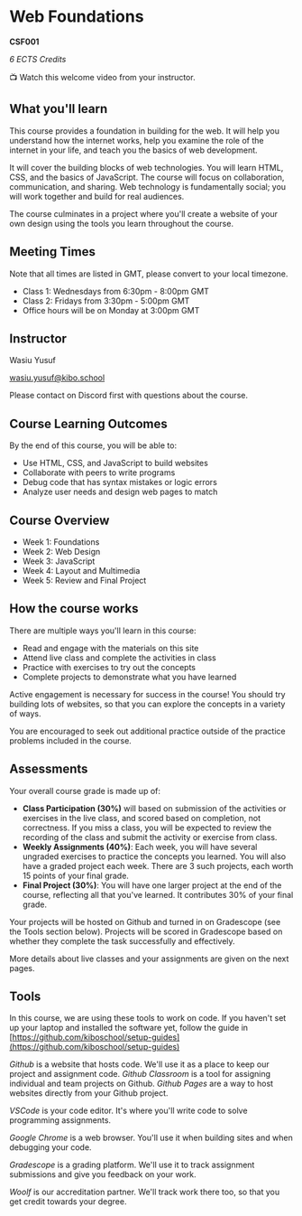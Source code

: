 # Web Foundations

**CSF001**

_6 ECTS Credits_

<aside>

📺 Watch this welcome video from your instructor.

</aside>

<!-- TODO: Wasiu to add welcome video -->

## What you'll learn

This course provides a foundation in building for the web. It will help you understand how the internet works, help you examine the role of the internet in your life, and teach you the basics of web development.

It will cover the building blocks of web technologies. You will learn HTML, CSS, and the basics of JavaScript. The course will focus on collaboration, communication, and sharing. Web technology is fundamentally social; you will work together and build for real audiences.

The course culminates in a project where you'll create a website of your own design using the tools you learn throughout the course.

## Meeting Times

Note that all times are listed in GMT, please convert to your local timezone.

- Class 1: Wednesdays from 6:30pm - 8:00pm GMT
- Class 2: Fridays from 3:30pm - 5:00pm GMT
- Office hours will be on Monday at 3:00pm GMT


## Instructor
<p> Wasiu Yusuf </p>

<p>
    <a href="mailto:wasiu.yusuf@kibo.school"> wasiu.yusuf@kibo.school </a>
</p>

<p> Please contact on Discord first with questions about the course. </p>


## Course Learning Outcomes

By the end of this course, you will be able to:

- Use HTML, CSS, and JavaScript to build websites
- Collaborate with peers to write programs
- Debug code that has syntax mistakes or logic errors
- Analyze user needs and design web pages to match

## Course Overview

* Week 1: Foundations
* Week 2: Web Design
* Week 3: JavaScript
* Week 4: Layout and Multimedia
* Week 5: Review and Final Project

## How the course works

There are multiple ways you'll learn in this course:

* Read and engage with the materials on this site
* Attend live class and complete the activities in class
* Practice with exercises to try out the concepts
* Complete projects to demonstrate what you have learned

Active engagement is necessary for success in the course! You should try 
building lots of websites, so that you can explore the concepts in a variety of ways.

You are encouraged to seek out additional practice outside of the 
practice problems included in the course.

## Assessments

Your overall course grade is made up of:

* **Class Participation (30%)** will based on submission of the activities
    or exercises in the live class, and scored based on completion, not
    correctness. If you miss a class, you will be expected to review the
    recording of the class and submit the activity or exercise from class.
* **Weekly Assignments (40%)**: Each week, you will have several ungraded exercises to 
    practice the concepts you learned. You will also have a graded 
    project each week. There are 3 such projects, each worth 15 points of your 
    final grade.
* **Final Project (30%)**: You will have one larger project at the end of the course, 
    reflecting all that you've learned. It contributes 30% of your final grade.

Your projects will be hosted on Github and turned in on Gradescope (see the 
Tools section below). Projects will be scored in Gradescope based on whether 
they complete the task successfully and effectively.

More details about live classes and your assignments are given on the next pages.

## Tools

In this course, we are using these tools to work on code. If you haven't set up 
your laptop and installed the software yet, follow the guide in [https://github.com/kiboschool/setup-guides](https://github.com/kiboschool/setup-guides)

*Github* is a website that hosts code. We'll use it as a place to keep our project 
and assignment code. *Github Classroom* is a tool for assigning individual and 
team projects on Github. *Github Pages* are a way to host websites directly from
your Github project.

*VSCode* is your code editor. It's where you'll write code to solve programming 
assignments.

*Google Chrome* is a web browser. You'll use it when building sites and when
debugging your code.

*Gradescope* is a grading platform. We'll use it to track assignment submissions 
and give you feedback on your work.

*Woolf* is our accreditation partner. We'll track work there too, so that you 
get credit towards your degree.
